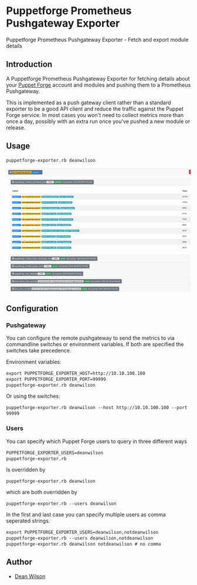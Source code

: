 # Puppetforge Prometheus Pushgateway Exporter
Puppetforge Prometheus Pushgateway Exporter - Fetch and export module details

## Introduction

A Puppetforge Prometheus Pushgateway Exporter for fetching details about your
[Puppet Forge](https://forge.puppet.com/) account and modules and pushing them to
a Prometheus Pushgateway.

This is implemented as a push gateway client rather than a standard
exporter to be a good API client and reduce the traffic against the
Puppet Forge service. In most cases you won't need to collect metrics
more than once a day, possibly with an extra run once you've pushed a
new module or release.

## Usage

    puppetforge-exporter.rb deanwilson

![Metrics Gateway with Puppetforge Prometheus Pushgateway Exporter metrics](/images/puppetforge-exporter-metrics-webui.png "Metrics Gateway with Puppetforge Prometheus Pushgateway Exporter metrics")

## Configuration

### Pushgateway
You can configure the remote pushgateway to send the metrics to via
commandline switches or environment variables. If both are specified the
switches take precedence.

Environment variables:

    export PUPPETFORGE_EXPORTER_HOST=http://10.10.100.100
    export PUPPETFORGE_EXPORTER_PORT=99999
    puppetforge-exporter.rb deanwilson

Or using the switches:

    puppetforge-exporter.rb deanwilson --host http://10.10.100.100 --port 99999

### Users

You can specify which Puppet Forge users to query in three different ways

    PUPPETFORGE_EXPORTER_USERS=deanwilson
    puppetforge-exporter.rb

Is overridden by

    puppetforge-exporter.rb deanwilson

which are both overridden by

    puppetforge-exporter.rb --users deanwilson

In the first and last case you can specify multiple users as comma seperated strings.

    export PUPPETFORGE_EXPORTER_USERS=deanwilson,notdeanwilson
    puppetforge-exporter.rb --users deanwilson,notdeanwilson
    puppetforge-exporter.rb deanwilson notdeanwilson # no comma

## Author

 * [Dean Wilson](https://www.unixdaemon.net)
